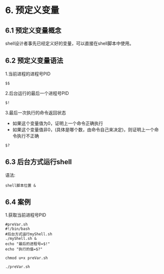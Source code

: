 # 6. 预定义变量

## 6.1 预定义变量概念

shell设计者事先已经定义好的变量，可以直接在shell脚本中使用。

## 6.2 预定义变量语法

1.当前进程的进程号PID
```shell script
$$
```

2.后台运行的最后一个进程号PID
```shell script
$!
```

3.最后一次执行的命令返回状态
* 如果这个变量值为0，证明上一个命令正确执行
* 如果这个变量值非0，(具体是哪个数，由命令自己来决定)，则证明上一个命令执行不正确
```shell script
$?
```

## 6.3 后台方式运行shell
语法:
```shell script
shell脚本位置 &
```


## 6.4 案例
1.获取当前进程号PID

```shell script
#preVar.sh
#!/bin/bash
#后台方式运行myShell.sh
./myShell.sh &
echo "最后的进程号=$!"
echo "执行的值=$?"
```
```shell script
chmod u+x preVar.sh
```

```shell script
./preVar.sh
```
